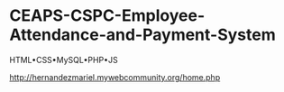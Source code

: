 # CEAPS-CSPC-Employee-Attendance-and-Payment-System
HTML•CSS•MySQL•PHP•JS

http://hernandezmariel.mywebcommunity.org/home.php
